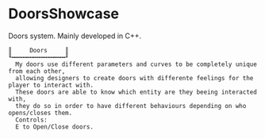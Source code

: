 # DoorsShowcase
  Doors system.  Mainly developed in C++.

    ║     Doors     ║
    ╙╍╍╍╍╍╍╍╍╍╍╍╍╍╍╍╜
      My doors use different parameters and curves to be completely unique from each other, 
      allowing designers to create doors with differente feelings for the player to interact with.
      These doors are able to know which entity are they beeing interacted with,
      they do so in order to have different behaviours depending on who opens/closes them.
      Controls:
      E to Open/Close doors.
